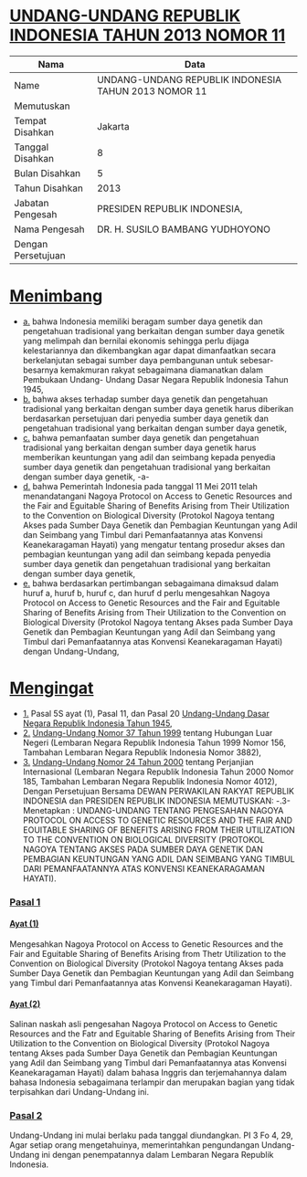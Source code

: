 # [UNDANG-UNDANG REPUBLIK INDONESIA TAHUN 2013 NOMOR 11](http://example.org/legal/document/uu/2013/11)

| Nama | Data |
| ------ | ----- |
|Name|UNDANG-UNDANG REPUBLIK INDONESIA TAHUN 2013 NOMOR 11|
|Memutuskan||
|Tempat Disahkan|Jakarta|
|Tanggal Disahkan|8|
|Bulan Disahkan|5|
|Tahun Disahkan|2013|
|Jabatan Pengesah|PRESIDEN REPUBLIK INDONESIA,|
|Nama Pengesah|DR. H. SUSILO BAMBANG YUDHOYONO|
|Dengan Persetujuan||
# [Menimbang](http://example.org/legal/document/uu/2013/11/menimbang)

* [a.](http://example.org/legal/document/uu/2013/11/menimbang/point/a) bahwa Indonesia memiliki beragam sumber daya genetik dan pengetahuan tradisional yang berkaitan dengan sumber daya genetik yang melimpah dan bernilai ekonomis sehingga perlu dijaga kelestariannya dan dikembangkan agar dapat dimanfaatkan secara berkelanjutan sebagai sumber daya pembangunan untuk sebesar-besarnya kemakmuran rakyat sebagaimana diamanatkan dalam Pembukaan Undang- Undang Dasar Negara Republik Indonesia Tahun 1945,
* [b.](http://example.org/legal/document/uu/2013/11/menimbang/point/b) bahwa akses terhadap sumber daya genetik dan pengetahuan tradisional yang berkaitan dengan sumber daya genetik harus diberikan berdasarkan persetujuan dari penyedia sumber daya genetik dan pengetahuan tradisional yang berkaitan dengan sumber daya genetik,
* [c.](http://example.org/legal/document/uu/2013/11/menimbang/point/c) bahwa pemanfaatan sumber daya genetik dan pengetahuan tradisional yang berkaitan dengan sumber daya genetik harus memberikan keuntungan yang adil dan seimbang kepada penyedia sumber daya genetik dan pengetahuan tradisional yang berkaitan dengan sumber daya genetik, -a-
* [d.](http://example.org/legal/document/uu/2013/11/menimbang/point/d) bahwa Pemerintah Indonesia pada tanggal 11 Mei 2011 telah menandatangani Nagoya Protocol on Access to Genetic Resources and the Fair and Eguitable Sharing of Benefits Arising from Their Utilization to the Convention on Biological Diversity (Protokol Nagoya tentang Akses pada Sumber Daya Genetik dan Pembagian Keuntungan yang Adil dan Seimbang yang Timbul dari Pemanfaatannya atas Konvensi Keanekaragaman Hayati) yang mengatur tentang prosedur akses dan pembagian keuntungan yang adil dan seimbang kepada penyedia sumber daya genetik dan pengetahuan tradisional yang berkaitan dengan sumber daya genetik,
* [e.](http://example.org/legal/document/uu/2013/11/menimbang/point/e) bahwa berdasarkan pertimbangan sebagaimana dimaksud dalam huruf a, huruf b, huruf c, dan huruf d perlu mengesahkan Nagoya Protocol on Access to Genetic Resources and the Fair and Eguitable Sharing of Benefits Arising from Their Utilization to the Convention on Biological Diversity (Protokol Nagoya tentang Akses pada Sumber Daya Genetik dan Pembagian Keuntungan yang Adil dan Seimbang yang Timbul dari Pemanfaatannya atas Konvensi Keanekaragaman Hayati) dengan Undang-Undang,
# [Mengingat](http://example.org/legal/document/uu/2013/11/mengingat)

* [1.](http://example.org/legal/document/uu/2013/11/mengingat/point/0001) Pasal 5S ayat (1), Pasal 11, dan Pasal 20 [Undang-Undang Dasar Negara Republik Indonesia Tahun 1945](http://example.org/legal/document/uu),
* [2.](http://example.org/legal/document/uu/2013/11/mengingat/point/0002) [Undang-Undang Nomor 37 Tahun 1999](http://example.org/legal/document/uu/1999/37) tentang Hubungan Luar Negeri (Lembaran Negara Republik Indonesia Tahun 1999 Nomor 156, Tambahan Lembaran Negara Republik Indonesia Nomor 3882),
* [3.](http://example.org/legal/document/uu/2013/11/mengingat/point/0003) [Undang-Undang Nomor 24 Tahun 2000](http://example.org/legal/document/uu/2000/24) tentang Perjanjian Internasional (Lembaran Negara Republik Indonesia Tahun 2000 Nomor 185, Tambahan Lembaran Negara Republik Indonesia Nomor 4012), Dengan Persetujuan Bersama DEWAN PERWAKILAN RAKYAT REPUBLIK INDONESIA dan PRESIDEN REPUBLIK INDONESIA MEMUTUSKAN: -.3- Menetapkan : UNDANG-UNDANG TENTANG PENGESAHAN NAGOYA PROTOCOL ON ACCESS TO GENETIC RESOURCES AND THE FAIR AND EOUITABLE SHARING OF BENEFITS ARISING FROM THEIR UTILIZATION TO THE CONVENTION ON BIOLOGICAL DIVERSITY (PROTOKOL NAGOYA TENTANG AKSES PADA SUMBER DAYA GENETIK DAN PEMBAGIAN KEUNTUNGAN YANG ADIL DAN SEIMBANG YANG TIMBUL DARI PEMANFAATANNYA ATAS KONVENSI KEANEKARAGAMAN HAYATI).

### [Pasal 1](http://example.org/legal/document/uu/2013/11/pasal/0001)

#### [Ayat (1)](http://example.org/legal/document/uu/2013/11/pasal/0001/version/20130508/ayat/0001)
Mengesahkan Nagoya Protocol on Access to Genetic Resources and the Fair and Eguitable Sharing of Benefits Arising from Thetr Utilization to the Convention on Biological Diversity (Protokol Nagoya tentang Akses pada Sumber Daya Genetik dan Pembagian Keuntungan yang Adil dan Seimbang yang Timbul dari Pemanfaatannya atas Konvensi Keanekaragaman Hayati).

#### [Ayat (2)](http://example.org/legal/document/uu/2013/11/pasal/0001/version/20130508/ayat/0002)
Salinan naskah asli pengesahan Nagoya Protocol on Access to Genetic Resources and the Fatr and Eguitable Sharing of Benefits Arising from Their Utilization to the Convention on Biological Diversity (Protokol Nagoya tentang Akses pada Sumber Daya Genetik dan Pembagian Keuntungan yang Adil dan Seimbang yang Timbul dari Pemanfaatannya atas Konvensi Keanekaragaman Hayati) dalam bahasa Inggris dan terjemahannya dalam bahasa Indonesia sebagaimana terlampir dan merupakan bagian yang tidak terpisahkan dari Undang-Undang ini.


### [Pasal 2](http://example.org/legal/document/uu/2013/11/pasal/0002)
Undang-Undang ini mulai berlaku pada tanggal diundangkan. PI 3 Fo 4, 29, Agar setiap orang mengetahuinya, memerintahkan pengundangan Undang-Undang ini dengan penempatannya dalam Lembaran Negara Republik Indonesia.
